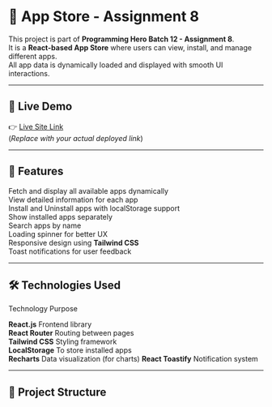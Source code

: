 # 📱 App Store - Assignment 8

This project is part of **Programming Hero Batch 12 - Assignment 8**.  
It is a **React-based App Store** where users can view, install, and manage different apps.  
All app data is dynamically loaded and displayed with smooth UI interactions.

---

## 🚀 Live Demo

👉 [Live Site Link](https://assignment-8-0.vercel.app/)  
(_Replace with your actual deployed link_)

---

## 🧩 Features

Fetch and display all available apps dynamically  
View detailed information for each app  
Install and Uninstall apps with localStorage support  
Show installed apps separately  
Search apps by name  
Loading spinner for better UX  
Responsive design using **Tailwind CSS**  
Toast notifications for user feedback

---

## 🛠️ Technologies Used

 Technology          Purpose                         

 **React.js**        Frontend library                
 **React Router**    Routing between pages           
 **Tailwind CSS**    Styling framework               
 **LocalStorage**    To store installed apps         
 **Recharts**        Data visualization (for charts) 
 **React Toastify**  Notification system             

---

## 📁 Project Structure
